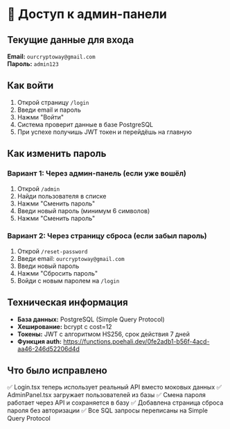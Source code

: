 # 🔐 Доступ к админ-панели

## Текущие данные для входа

**Email:** `ourcryptoway@gmail.com`  
**Пароль:** `admin123`

## Как войти

1. Открой страницу `/login`
2. Введи email и пароль
3. Нажми "Войти"
4. Система проверит данные в базе PostgreSQL
5. При успехе получишь JWT токен и перейдёшь на главную

## Как изменить пароль

### Вариант 1: Через админ-панель (если уже вошёл)
1. Открой `/admin`
2. Найди пользователя в списке
3. Нажми "Сменить пароль"
4. Введи новый пароль (минимум 6 символов)
5. Нажми "Сменить пароль"

### Вариант 2: Через страницу сброса (если забыл пароль)
1. Открой `/reset-password`
2. Введи email: `ourcryptoway@gmail.com`
3. Введи новый пароль
4. Нажми "Сбросить пароль"
5. Войди с новым паролем на `/login`

## Техническая информация

- **База данных:** PostgreSQL (Simple Query Protocol)
- **Хеширование:** bcrypt с cost=12
- **Токены:** JWT с алгоритмом HS256, срок действия 7 дней
- **Функция auth:** https://functions.poehali.dev/0fe2adb1-b56f-4acd-aa46-246d52206d4d

## Что было исправлено

✅ Login.tsx теперь использует реальный API вместо моковых данных
✅ AdminPanel.tsx загружает пользователей из базы
✅ Смена пароля работает через API и сохраняется в базу
✅ Добавлена страница сброса пароля без авторизации
✅ Все SQL запросы переписаны на Simple Query Protocol
